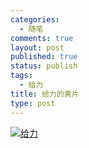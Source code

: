 ```yaml
--- 
categories: 
  - 随笔
comments: true
layout: post
published: true
status: publish
tags: 
  - 给力
title: 给力的黄片
type: post
---
```

<a href="http://ww1.sinaimg.cn/large/6effa04ajw6dds6gja8x9j.jpg"><img src="/images/uploads/2011/01/6effa04ajw6dds6gja8x9j.jpg" alt="给力"></a>
